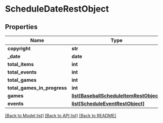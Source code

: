 # ScheduleDateRestObject

## Properties
Name | Type | Description | Notes
------------ | ------------- | ------------- | -------------
**copyright** | **str** |  | [optional] 
**_date** | **date** |  | [optional] 
**total_items** | **int** |  | [optional] 
**total_events** | **int** |  | [optional] 
**total_games** | **int** |  | [optional] 
**total_games_in_progress** | **int** |  | [optional] 
**games** | [**list[BaseballScheduleItemRestObject]**](BaseballScheduleItemRestObject.md) |  | [optional] 
**events** | [**list[ScheduleEventRestObject]**](ScheduleEventRestObject.md) |  | [optional] 

[[Back to Model list]](../README.md#documentation-for-models) [[Back to API list]](../README.md#documentation-for-api-endpoints) [[Back to README]](../README.md)

